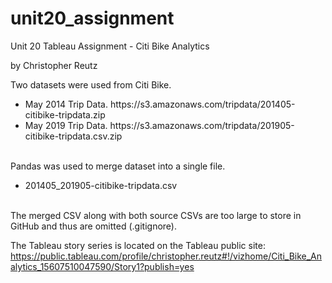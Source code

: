 # unit20_assignment
Unit 20 Tableau Assignment - Citi Bike Analytics

by Christopher Reutz

Two datasets were used from Citi Bike.</br>
<ul>
<li>May 2014 Trip Data. https://s3.amazonaws.com/tripdata/201405-citibike-tripdata.zip</li>
<li>May 2019 Trip Data. https://s3.amazonaws.com/tripdata/201905-citibike-tripdata.csv.zip</li>
</ul></br>
Pandas was used to merge dataset into a single file.</br>
<ul>
<li>201405_201905-citibike-tripdata.csv</li>
</ul></br>
The merged CSV along with both source CSVs are too large to store in GitHub and thus are omitted (.gitignore).</br>

The Tableau story series is located on the Tableau public site:</br>
https://public.tableau.com/profile/christopher.reutz#!/vizhome/Citi_Bike_Analytics_15607510047590/Story1?publish=yes
